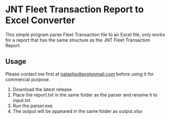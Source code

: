 # JNT Fleet Transaction Report to Excel Converter

This simple program parse Fleet Transaction file to an Excel file, only works for a report that has the same structure as the JNT Fleet Transaction Report.

## Usage
Please contact me first at natanhp@protonmail.com before using it for commercial purpose.

1. Download the latest release
2. Place the report.txt in the same folder as the parser and rename it to input.txt
3. Run the parser.exe
4. The output will be appeared in the same folder as output.xlsx
